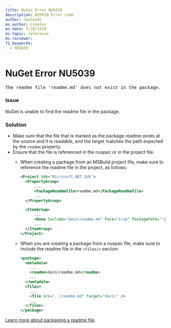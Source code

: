 ```yaml
---
title: NuGet Error NU5039
description: NU5039 Error code
author: nkolev92
ms.author: nikolev
ms.date: 7/28/2020
ms.topic: reference
ms.reviewer: 
f1_keywords: 
  - NU5039
---
```


# NuGet Error NU5039

<pre>The readme file 'readme.md' does not exist in the package.</pre>


### Issue

NuGet is unable to find the readme file in the package.


### Solution

- Make sure that the file that is marked as the package readme exists at the source and it is readable, and the target matches the path expected by the `readme` property.
- Ensure that the file is referenced in the nuspec or in the project file.
  * When creating a package from an MSBuild project file, make sure to reference the readme file in the project, as follows:

    ```xml
    <Project Sdk="Microsoft.NET.Sdk">
      <PropertyGroup>
          ...
          <PackageReadmeFile>readme.md</PackageReadmeFile>
          ...
      </PropertyGroup>

      <ItemGroup>
          ...
          <None Include="docs\readme.md" Pack="true" PackagePath=""/>
          ...
      </ItemGroup>
    </Project>
    ```

  * When you are creating a package from a nuspec file, make sure to include the readme file in the `<files/>` section:

    ```xml
    <package>
      <metadata>
        ...
        <readme>docs\readme.md</readme>
        ...
      </metadata>
      <files>
        ...
        <file src="..\readme.md" target="docs\" />
        ...
      </files>
    </package>
    ```

[Learn more about packaging a readme file](../msbuild-targets.md#packagereadmefile).
